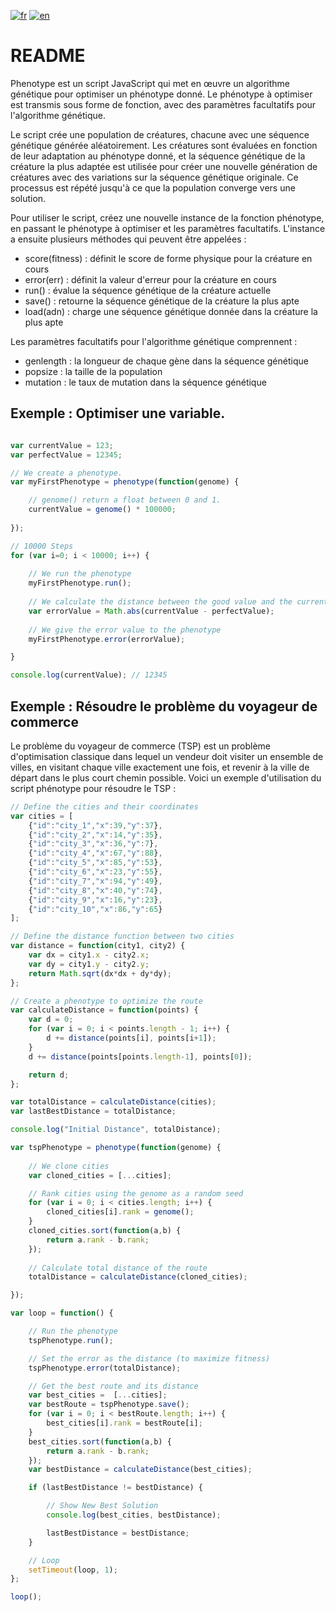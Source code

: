 [![fr](https://img.shields.io/badge/lang-fr-green.svg)](https://github.com/alexandrebaux/phenotype/blob/master/README.fr.md)
[![en](https://img.shields.io/badge/lang-en-red.svg)](https://github.com/alexandrebaux/phenotype/blob/master/README.md)

# README

Phenotype est un script JavaScript qui met en œuvre un algorithme génétique pour optimiser un phénotype donné. Le phénotype à optimiser est transmis sous forme de fonction, avec des paramètres facultatifs pour l'algorithme génétique.

Le script crée une population de créatures, chacune avec une séquence génétique générée aléatoirement. Les créatures sont évaluées en fonction de leur adaptation au phénotype donné, et la séquence génétique de la créature la plus adaptée est utilisée pour créer une nouvelle génération de créatures avec des variations sur la séquence génétique originale. Ce processus est répété jusqu'à ce que la population converge vers une solution.

Pour utiliser le script, créez une nouvelle instance de la fonction phénotype, en passant le phénotype à optimiser et les paramètres facultatifs. L'instance a ensuite plusieurs méthodes qui peuvent être appelées :

- score(fitness) : définit le score de forme physique pour la créature en cours
- error(err) : définit la valeur d'erreur pour la créature en cours
- run() : évalue la séquence génétique de la créature actuelle
- save() : retourne la séquence génétique de la créature la plus apte
- load(adn) : charge une séquence génétique donnée dans la créature la plus apte

Les paramètres facultatifs pour l'algorithme génétique comprennent :

- genlength : la longueur de chaque gène dans la séquence génétique
- popsize : la taille de la population
- mutation : le taux de mutation dans la séquence génétique

## Exemple : Optimiser une variable.

```javascript

var currentValue = 123; 
var perfectValue = 12345;

// We create a phenotype.
var myFirstPhenotype = phenotype(function(genome) {

    // genome() return a float between 0 and 1.
    currentValue = genome() * 100000; 
 
});

// 10000 Steps 
for (var i=0; i < 10000; i++) {
    
    // We run the phenotype
    myFirstPhenotype.run();
    
    // We calculate the distance between the good value and the current value
    var errorValue = Math.abs(currentValue - perfectValue);
    
    // We give the error value to the phenotype
    myFirstPhenotype.error(errorValue);    

}

console.log(currentValue); // 12345
```

## Exemple : Résoudre le problème du voyageur de commerce

Le problème du voyageur de commerce (TSP) est un problème d'optimisation classique dans lequel un vendeur doit visiter un ensemble de villes, en visitant chaque ville exactement une fois, et revenir à la ville de départ dans le plus court chemin possible. Voici un exemple d'utilisation du script phénotype pour résoudre le TSP :

```javascript
// Define the cities and their coordinates
var cities = [
    {"id":"city_1","x":39,"y":37},
    {"id":"city_2","x":14,"y":35},
    {"id":"city_3","x":36,"y":7},
    {"id":"city_4","x":67,"y":88},
    {"id":"city_5","x":85,"y":53},
    {"id":"city_6","x":23,"y":55},
    {"id":"city_7","x":94,"y":49},
    {"id":"city_8","x":40,"y":74},
    {"id":"city_9","x":16,"y":23},
    {"id":"city_10","x":86,"y":65}
];

// Define the distance function between two cities
var distance = function(city1, city2) {
    var dx = city1.x - city2.x;
    var dy = city1.y - city2.y;
    return Math.sqrt(dx*dx + dy*dy);
};

// Create a phenotype to optimize the route
var calculateDistance = function(points) {
    var d = 0;
    for (var i = 0; i < points.length - 1; i++) {
        d += distance(points[i], points[i+1]);
    }
    d += distance(points[points.length-1], points[0]);

    return d;
};

var totalDistance = calculateDistance(cities);
var lastBestDistance = totalDistance;

console.log("Initial Distance", totalDistance);

var tspPhenotype = phenotype(function(genome) {
    
    // We clone cities
    var cloned_cities = [...cities];

    // Rank cities using the genome as a random seed
    for (var i = 0; i < cities.length; i++) {
        cloned_cities[i].rank = genome();
    }
    cloned_cities.sort(function(a,b) {
        return a.rank - b.rank;
    });
    
    // Calculate total distance of the route
    totalDistance = calculateDistance(cloned_cities);

});

var loop = function() {

    // Run the phenotype 
    tspPhenotype.run();

    // Set the error as the distance (to maximize fitness)
    tspPhenotype.error(totalDistance);

    // Get the best route and its distance
    var best_cities =  [...cities];
    var bestRoute = tspPhenotype.save();
    for (var i = 0; i < bestRoute.length; i++) {
        best_cities[i].rank = bestRoute[i];   
    }
    best_cities.sort(function(a,b) {
        return a.rank - b.rank;
    });
    var bestDistance = calculateDistance(best_cities);

    if (lastBestDistance != bestDistance) {

        // Show New Best Solution
        console.log(best_cities, bestDistance);

        lastBestDistance = bestDistance;
    }

    // Loop
    setTimeout(loop, 1);
};

loop();

```
